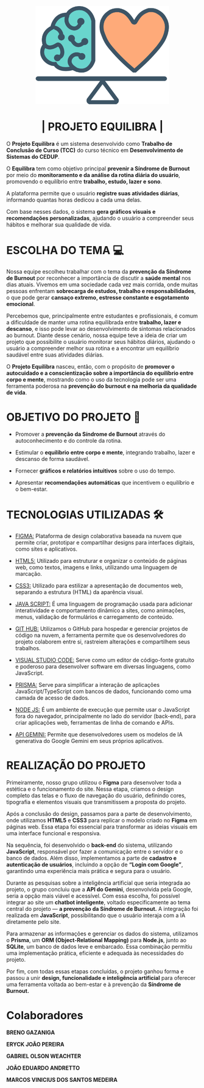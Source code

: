 <p align="center">
  <img src="https://raw.githubusercontent.com/brenogazaniga/projeto/1409f377412c1390893e934fa66b66206c1afa4b/assets/img/logo.svg" width="350
  ">
</p>

<h1 align="center">| PROJETO EQUILIBRA | </h1>

O **Projeto Equilibra** é um sistema desenvolvido como **Trabalho de Conclusão de Curso (TCC)** do curso técnico em **Desenvolvimento de Sistemas do CEDUP**.

O **Equilibra** tem como objetivo principal **prevenir a Síndrome de Burnout** por meio do **monitoramento e da análise da rotina diária do usuário**, promovendo o equilíbrio entre **trabalho, estudo, lazer e sono**.

A plataforma permite que o usuário **registre suas atividades diárias**, informando quantas horas dedicou a cada uma delas.  

Com base nesses dados, o sistema **gera gráficos visuais e recomendações personalizadas**, ajudando o usuário a compreender seus hábitos e melhorar sua qualidade de vida.

# ESCOLHA DO TEMA 💻
Nossa equipe escolheu trabalhar com o tema da **prevenção da Síndrome de Burnout** por reconhecer a importância de discutir a **saúde mental** nos dias atuais. Vivemos em uma sociedade cada vez mais corrida, onde muitas pessoas enfrentam **sobrecarga de estudos, trabalho e responsabilidades**, o que pode gerar **cansaço extremo, estresse constante e esgotamento emocional**.

Percebemos que, principalmente entre estudantes e profissionais, é comum a dificuldade de manter uma rotina equilibrada entre **trabalho, lazer e descanso**, e isso pode levar ao desenvolvimento de sintomas relacionados ao burnout. Diante desse cenário, nossa equipe teve a ideia de criar um projeto que possibilite o usuário monitorar seus hábitos diários, ajudando o usuário a compreender melhor sua rotina e a encontrar um equilíbrio saudável entre suas atividades diárias.

O **Projeto Equilibra** nasceu, então, com o propósito de **promover o autocuidado e a conscientização sobre a importância do equilíbrio entre corpo e mente**, mostrando como o uso da tecnologia pode ser uma ferramenta poderosa na **prevenção do burnout e na melhoria da qualidade de vida**.



# OBJETIVO DO PROJETO 🎯

-   Promover a **prevenção da Síndrome de Burnout** através do autoconhecimento e do controle da rotina.
    
-   Estimular o **equilíbrio entre corpo e mente**, integrando trabalho, lazer e descanso de forma saudável.
    
-   Fornecer **gráficos e relatórios intuitivos** sobre o uso do tempo.
    
-   Apresentar **recomendações automáticas** que incentivem o equilíbrio e o bem-estar.

# TECNOLOGIAS UTILIZADAS 🛠️

- [FIGMA:](https://www.figma.com/design/G9X2GCtuXTVw1uxUnfd48z/Projeto-Equilibra?node-id=6-29&t=94KohihUETQijVJt-1) Plataforma de design colaborativa baseada na nuvem que permite criar, prototipar e compartilhar designs para interfaces digitais, como sites e aplicativos.                                                                                                                                                              

- [HTML5:](https://developer.mozilla.org/pt-BR/docs/Web/HTML) Utilizado para estruturar e organizar o conteúdo de páginas web, como textos, imagens e links, utilizando uma linguagem de marcação.

- [CSS3:](https://www.devmedia.com.br/guia/css/38149) Utilizado para estilizar a apresentação de documentos web, separando a estrutura (HTML) da aparência visual.

-  [JAVA SCRIPT:](https://developer.mozilla.org/pt-BR/docs/Web/JavaScript) É uma linguagem de programação usada para adicionar interatividade e comportamento dinâmico a sites, como animações, menus, validação de formulários e carregamento de conteúdo.

- [GIT HUB:](https://github.com/brenogazaniga/projeto.git) Utilizamos o GitHub para hospedar e gerenciar projetos de código na nuvem, a ferramenta permite que os desenvolvedores do projeto colaborem entre si, rastreiem alterações e compartilhem seus trabalhos.

- [VISUAL STUDIO CODE:](https://code.visualstudio.com/docs) Serve como um editor de código-fonte gratuito e poderoso para desenvolver software em diversas linguagens, como JavaScript.

- [PRISMA:](https://www.prisma.io/) Serve  para simplificar a interação de aplicações JavaScript/TypeScript com bancos de dados, funcionando como uma camada de acesso de dados.

- [NODE JS:](https://nodejs.org/pt) É um ambiente de execução que permite usar o JavaScript fora do navegador, principalmente no lado do servidor (back-end), para criar aplicações web, ferramentas de linha de comando e APIs.

- [API GEMINI:](https://aistudio.google.com/) Permite que desenvolvedores usem os modelos de IA generativa do Google Gemini em seus próprios aplicativos. 
 
# REALIZAÇÃO DO PROJETO

Primeiramente, nosso grupo utilizou o **Figma** para desenvolver toda a estética e o funcionamento do site. Nessa etapa, criamos o design completo das telas e o fluxo de navegação do usuário, definindo cores, tipografia e elementos visuais que transmitissem a proposta do projeto.

Após a conclusão do design, passamos para a parte de desenvolvimento, onde utilizamos **HTML5** e **CSS3** para replicar o modelo criado no **Figma** em páginas web. Essa etapa foi essencial para transformar as ideias visuais em uma interface funcional e responsiva.

Na sequência, foi desenvolvido o **back-end** do sistema, utilizando **JavaScript**, responsável por fazer a comunicação entre o servidor e o banco de dados. Além disso, implementamos a parte de **cadastro e autenticação de usuários**, incluindo a opção de **“Login com Google”**, garantindo uma experiência mais prática e segura para o usuário.

Durante as pesquisas sobre a inteligência artificial que seria integrada ao projeto, o grupo concluiu que a **API do Gemini**, desenvolvida pela Google, seria a opção mais viável e acessível. Com essa escolha, foi possível integrar ao site um **chatbot inteligente**, voltado especificamente ao tema central do projeto — **a prevenção da Síndrome de Burnout.** A integração foi realizada em **JavaScript**, possibilitando que o usuário interaja com a IA diretamente pelo site.

Para armazenar as informações e gerenciar os dados do sistema, utilizamos o **Prisma**, um **ORM (Object-Relational Mapping)** para **Node.js**, junto ao **SQLite**, um banco de dados leve e embarcado. Essa combinação permitiu uma implementação prática, eficiente e adequada às necessidades do projeto.

Por fim, com todas essas etapas concluídas, o projeto ganhou forma e passou a unir **design, funcionalidade e inteligência artificial** para oferecer uma ferramenta voltada ao bem-estar e à prevenção da **Síndrome de Burnout.**




# Colaboradores


**BRENO GAZANIGA**

**ERYCK JOÃO PEREIRA**

**GABRIEL OLSON WEACHTER**

**JOÃO EDUARDO ANDRETTO**

**MARCOS VINICIUS DOS SANTOS MEDEIRA**
#